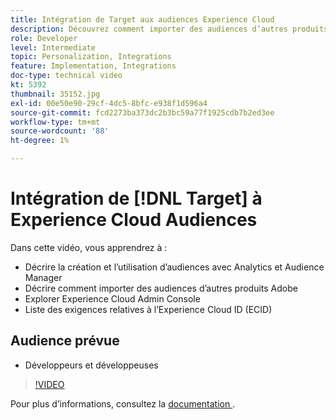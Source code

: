 ```yaml
---
title: Intégration de Target aux audiences Experience Cloud
description: Découvrez comment importer des audiences d’autres produits Adobe. Familiarisez-vous avec Experience Cloud Admin Console et les exigences relatives à l’Experience Cloud ID (ECID).
role: Developer
level: Intermediate
topic: Personalization, Integrations
feature: Implementation, Integrations
doc-type: technical video
kt: 5392
thumbnail: 35152.jpg
exl-id: 00e50e90-29cf-4dc5-8bfc-e938f1d596a4
source-git-commit: fcd2273ba373dc2b3bc59a77f1925cdb7b2ed3ee
workflow-type: tm+mt
source-wordcount: '88'
ht-degree: 1%

---
```


# Intégration de [!DNL Target] à Experience Cloud Audiences

Dans cette vidéo, vous apprendrez à :

* Décrire la création et l’utilisation d’audiences avec Analytics et Audience Manager
* Décrire comment importer des audiences d’autres produits Adobe
* Explorer Experience Cloud Admin Console
* Liste des exigences relatives à l’Experience Cloud ID (ECID)

## Audience prévue

* Développeurs et développeuses

>[!VIDEO](https://video.tv.adobe.com/v/35152/?quality=12)

Pour plus d’informations, consultez la [ documentation ](https://experienceleague.adobe.com/docs/target/using/integrate/mmp.html?lang=en).
